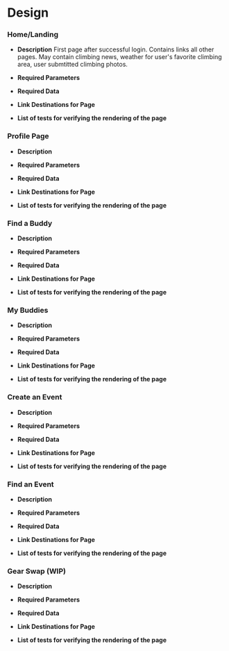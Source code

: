 # Design

### Home/Landing
* __Description__ 
First page after successful login.  Contains links all other pages.  May contain climbing news, weather for user's favorite climbing area, user submtitted climbing photos.
* __Required Parameters__

* __Required Data__

* __Link Destinations for Page__

* __List of tests for verifying the rendering of the page__

### Profile Page
* __Description__ 

* __Required Parameters__

* __Required Data__

* __Link Destinations for Page__

* __List of tests for verifying the rendering of the page__

### Find a Buddy
* __Description__ 

* __Required Parameters__

* __Required Data__

* __Link Destinations for Page__

* __List of tests for verifying the rendering of the page__

### My Buddies
* __Description__ 

* __Required Parameters__

* __Required Data__

* __Link Destinations for Page__

* __List of tests for verifying the rendering of the page__

### Create an Event
* __Description__ 

* __Required Parameters__

* __Required Data__

* __Link Destinations for Page__

* __List of tests for verifying the rendering of the page__

### Find an Event
* __Description__ 

* __Required Parameters__

* __Required Data__

* __Link Destinations for Page__

* __List of tests for verifying the rendering of the page__

### Gear Swap (WIP)
* __Description__ 

* __Required Parameters__

* __Required Data__

* __Link Destinations for Page__

* __List of tests for verifying the rendering of the page__


